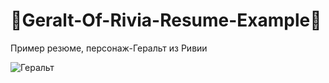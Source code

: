 # 🐺Geralt-Of-Rivia-Resume-Example🐺

Пример резюме, персонаж-Геральт из Ривии

![Геральт](https://user-images.githubusercontent.com/56477695/119560504-b2663780-bdac-11eb-8ff9-8ba013025ea2.jpg)

